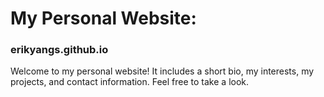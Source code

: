 # My Personal Website:
### erikyangs.github.io
Welcome to my personal website!
It includes a short bio, my interests, my projects, and contact information. Feel free to take a look.
